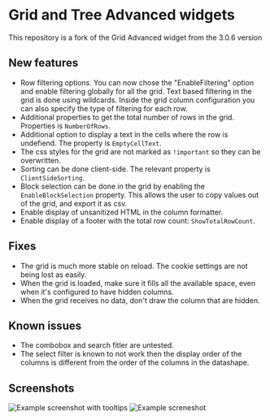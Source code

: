 # Grid and Tree Advanced widgets

This repository is a fork of the Grid Advanced widget from the 3.0.6 version

## New features
 * Row filtering options. You can now chose the "EnableFiltering" option and enable filtering globally for all the grid. Text based filtering in the grid is done using wildcards.
 Inside the grid column configuration you can also specify the type of filtering for each row.
 * Additional properties to get the total number of rows in the grid. Properties is `NumberOfRows`.
 * Additional option to display a text in the cells where the row is undefiend. The property is `EmptyCellText`.
 * The css styles for the grid are not marked as `!important` so they can be overwritten.
 * Sorting can be done client-side. The relevant property is `ClientSideSorting`.
 * Block selection can be done in the grid by enabling the `EnableBlockSelection` property. This allows the user to copy values out of the grid, and export it as csv.
 * Enable display of unsanitized HTML in the column formatter.
 * Enable display of a footer with the total row count: `ShowTotalRowCount`.

## Fixes
* The grid is much more stable on reload. The cookie settings are not being lost as easily.
* When the grid is loaded, make sure it fills all the available space, even when it's configured to have hidden columns.
* When the grid receives no data, don't draw the column that are hidden.

## Known issues
* The combobox and search fitler are untested.
* The select filter is known to not work then the display order of the columns is different from the order of the columns in the datashape.

## Screenshots
![Example screenshot with tooltips](https://i.imgur.com/J1Dr3SD.png)
![Example screneshot](https://i.imgur.com/Kns6YWo.png)